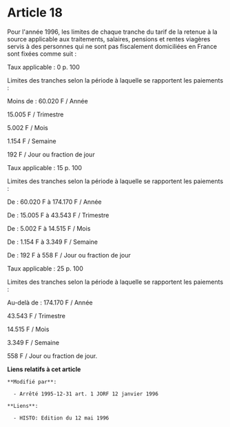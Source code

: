 # Article 18

Pour l'année 1996, les limites de chaque tranche du tarif de la retenue à la source applicable aux traitements, salaires,
pensions et rentes viagères servis à des personnes qui ne sont pas fiscalement domiciliées en France sont fixées comme suit :

Taux applicable : 0 p. 100

Limites des tranches selon la période à laquelle se rapportent les paiements :

Moins de : 60.020 F / Année

15.005 F / Trimestre

5.002 F / Mois

1.154 F / Semaine

192 F / Jour ou fraction de jour

Taux applicable : 15 p. 100

Limites des tranches selon la période à laquelle se rapportent les paiements :

De : 60.020 F à 174.170 F / Année

De : 15.005 F à 43.543 F / Trimestre

De : 5.002 F à 14.515 F / Mois

De : 1.154 F à 3.349 F / Semaine

De : 192 F à 558 F / Jour ou fraction de jour

Taux applicable : 25 p. 100

Limites des tranches selon la période à laquelle se rapportent les paiements :

Au-delà de : 174.170 F / Année

43.543 F / Trimestre

14.515 F / Mois

3.349 F / Semaine

558 F / Jour ou fraction de jour.

**Liens relatifs à cet article**

	**Modifié par**:

	  - Arrêté 1995-12-31 art. 1 JORF 12 janvier 1996

	**Liens**:

	  - HISTO: Edition du 12 mai 1996
